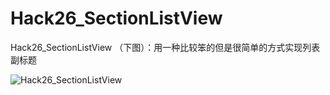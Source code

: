 # Hack26_SectionListView

Hack26_SectionListView （下图）：用一种比较笨的但是很简单的方式实现列表副标题

![Hack26_SectionListView](https://github.com/Wing-Li/PracticeDemos/blob/master/Hack26_SectionListView/SectionList.gif)


